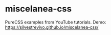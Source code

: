 # miscelanea-css

PureCSS examples from YouTube tutorials. Demo:
https://silvestrevivo.github.io/miscelanea-css/
